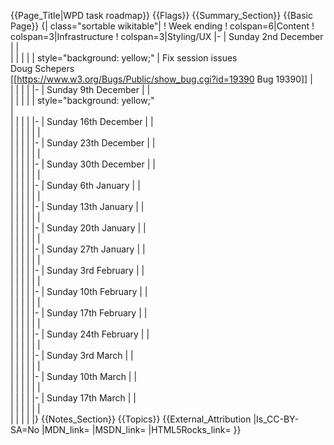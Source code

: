 {{Page_Title|WPD task roadmap}}
{{Flags}}
{{Summary_Section}}
{{Basic Page}}
{| class="sortable wikitable"|
! Week ending
! colspan=6|Content
! colspan=3|Infrastructure
! colspan=3|Styling/UX
|-
| Sunday 2nd December
|
|   
|
|
|
| 
| style="background: yellow;" | Fix session issues<br>Doug Schepers<br>[[https://www.w3.org/Bugs/Public/show_bug.cgi?id=19390 Bug 19390]]
|  
|
|
|
|
|-
| Sunday 9th December
|
|   
|
|
|
| 
| style="background: yellow;"  
|  
|
|
|
|
|-
| Sunday 16th December
|
|   
|
|
|
| 
| 
|  
|
|
|
|
|-
| Sunday 23th December
|
|   
|
|
|
| 
| 
|  
|
|
|
|
|-
| Sunday 30th December
|
|   
|
|
|
| 
| 
|  
|
|
|
|
|-
| Sunday 6th January
|
|   
|
|
|
| 
| 
|  
|
|
|
|
|-
| Sunday 13th January
|
|   
|
|
|
| 
| 
|  
|
|
|
|
|-
| Sunday 20th January
|
|   
|
|
|
| 
| 
|  
|
|
|
|
|-
| Sunday 27th January
|
|   
|
|
|
| 
| 
|  
|
|
|
|
|-
| Sunday 3rd February
|
|   
|
|
|
| 
| 
|  
|
|
|
|
|-
| Sunday 10th February
|
|   
|
|
|
| 
| 
|  
|
|
|
|
|-
| Sunday 17th February
|
|   
|
|
|
| 
| 
|  
|
|
|
|
|-
| Sunday 24th February
|
|   
|
|
|
| 
| 
|  
|
|
|
|
|-
| Sunday 3rd March
|
|   
|
|
|
| 
| 
|  
|
|
|
|
|-
| Sunday 10th March
|
|   
|
|
|
| 
| 
|  
|
|
|
|
|-
| Sunday 17th March
|
|   
|
|
|
| 
| 
|  
|
|
|
|
|}
{{Notes_Section}}
{{Topics}}
{{External_Attribution
|Is_CC-BY-SA=No
|MDN_link=
|MSDN_link=
|HTML5Rocks_link=
}}